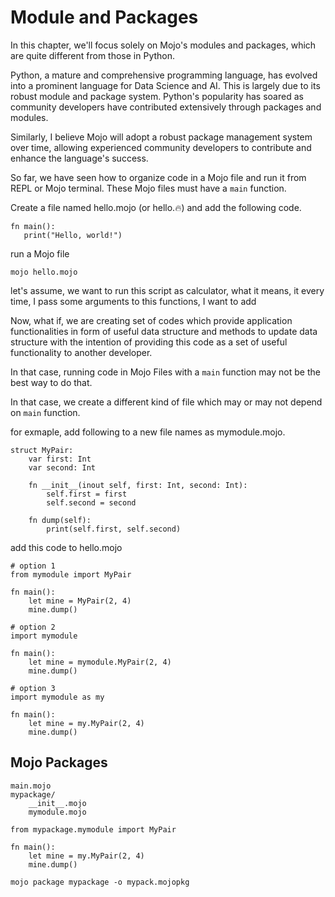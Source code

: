 # Module and Packages

In this chapter, we'll focus solely on Mojo's modules and packages, which are quite different from those in Python.

Python, a mature and comprehensive programming language, has evolved into a prominent language for Data Science and AI. This is largely due to its robust module and package system. Python's popularity has soared as community developers have contributed extensively through packages and modules.

Similarly, I believe Mojo will adopt a robust package management system over time, allowing experienced community developers to contribute and enhance the language's success.

So far, we have seen how to organize code in a Mojo file and run it from REPL or Mojo terminal.
These Mojo files must have a `main` function.

Create a file named hello.mojo (or hello.🔥) and add the following code.

```{code-block}
fn main():
   print("Hello, world!")
```

run a Mojo file

```{code-block}
mojo hello.mojo
```

let's assume, we want to run this script as calculator, what it means, it every time, I pass some arguments to this functions, I want to add

Now, what if, we are creating set of codes which provide application functionalities in form of useful data structure and methods to update data structure with the intention of providing this code as a set of useful functionality to another developer.

In that case, running code in Mojo Files with a `main` function may not be the best way to do that.

In that case, we create a different kind of file which may or may not depend on `main` function.

for exmaple, add following to a new file names as mymodule.mojo.

```{code-block}
struct MyPair:
    var first: Int
    var second: Int

    fn __init__(inout self, first: Int, second: Int):
        self.first = first
        self.second = second

    fn dump(self):
        print(self.first, self.second)
```

add this code to hello.mojo
```{code-block}
# option 1
from mymodule import MyPair

fn main():
    let mine = MyPair(2, 4)
    mine.dump()

# option 2
import mymodule

fn main():
    let mine = mymodule.MyPair(2, 4)
    mine.dump()
    
# option 3
import mymodule as my

fn main():
    let mine = my.MyPair(2, 4)
    mine.dump()
```

## Mojo Packages

```{code-block}
main.mojo
mypackage/
    __init__.mojo
    mymodule.mojo
```

```{code-block}
from mypackage.mymodule import MyPair

fn main():
    let mine = my.MyPair(2, 4)
    mine.dump()
```

```{code-block}
mojo package mypackage -o mypack.mojopkg
```